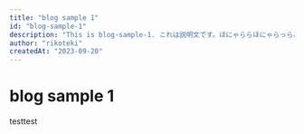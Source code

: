 ```yaml
---
title: "blog sample 1"
id: "blog-sample-1"
description: "This is blog-sample-1. これは説明文です。ほにゃららほにゃらっらあああああああああああああああああああああああああああああああああああああああああああああああああああああ"
author: "rikoteki"
createdAt: "2023-09-20"
---
```


# blog sample 1
testtest
